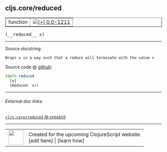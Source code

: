 ## cljs.core/reduced



 <table border="1">
<tr>
<td>function</td>
<td><a href="https://github.com/cljsinfo/cljs-api-docs/tree/0.0-1211"><img valign="middle" alt="[+] 0.0-1211" title="Added in 0.0-1211" src="https://img.shields.io/badge/+-0.0--1211-lightgrey.svg"></a> </td>
</tr>
</table>


 <samp>
(__reduced__ x)<br>
</samp>

---





Source docstring:

```
Wraps x in a way such that a reduce will terminate with the value x
```


Source code @ [github](https://github.com/clojure/clojurescript/blob/r1236/src/cljs/cljs/core.cljs#L1017-L1020):

```clj
(defn reduced
  [x]
  (Reduced. x))
```

<!--
Repo - tag - source tree - lines:

 <pre>
clojurescript @ r1236
└── src
    └── cljs
        └── cljs
            └── <ins>[core.cljs:1017-1020](https://github.com/clojure/clojurescript/blob/r1236/src/cljs/cljs/core.cljs#L1017-L1020)</ins>
</pre>

-->

---



###### External doc links:

[`cljs.core/reduced` @ crossclj](http://crossclj.info/fun/cljs.core.cljs/reduced.html)<br>

---

 <table>
<tr><td>
<img valign="middle" align="right" width="48px" src="http://i.imgur.com/Hi20huC.png">
</td><td>
Created for the upcoming ClojureScript website.<br>
[edit here] | [learn how]
</td></tr></table>

[edit here]:https://github.com/cljsinfo/cljs-api-docs/blob/master/cljsdoc/cljs.core/reduced.cljsdoc
[learn how]:https://github.com/cljsinfo/cljs-api-docs/wiki/cljsdoc-files

<!--

This information was too distracting to show to readers, but I'll leave it
commented here since it is helpful to:

- pretty-print the data used to generate this document
- and show how to retrieve that data



The API data for this symbol:

```clj
{:ns "cljs.core",
 :name "reduced",
 :signature ["[x]"],
 :history [["+" "0.0-1211"]],
 :type "function",
 :full-name-encode "cljs.core/reduced",
 :source {:code "(defn reduced\n  [x]\n  (Reduced. x))",
          :title "Source code",
          :repo "clojurescript",
          :tag "r1236",
          :filename "src/cljs/cljs/core.cljs",
          :lines [1017 1020]},
 :full-name "cljs.core/reduced",
 :docstring "Wraps x in a way such that a reduce will terminate with the value x"}

```

Retrieve the API data for this symbol:

```clj
;; from Clojure REPL
(require '[clojure.edn :as edn])
(-> (slurp "https://raw.githubusercontent.com/cljsinfo/cljs-api-docs/catalog/cljs-api.edn")
    (edn/read-string)
    (get-in [:symbols "cljs.core/reduced"]))
```

-->
